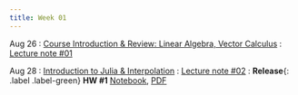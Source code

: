 ```yaml
---
title: Week 01
---
```


Aug 26
: [Course Introduction & Review: Linear Algebra, Vector Calculus](https://boguoporousmedia.github.io/HWRS504-2025Fall/lecture/)
  : [Lecture note #01](https://boguoporousmedia.github.io/HWRS504-2025Fall/lecture/)

Aug 28
: [Introduction to Julia & Interpolation](https://boguoporousmedia.github.io/HWRS504-2025Fall/lecture/)
  : [Lecture note #02](https://boguoporousmedia.github.io/HWRS504-2025Fall/lecture/)
: **Release**{: .label .label-green} **HW #1** [Notebook](../assets/homework/hw1.html), [PDF](../assets/homework/hw1.pdf)

